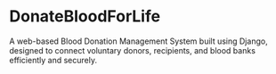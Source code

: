 # DonateBloodForLife
A web-based Blood Donation Management System built using Django, designed to connect voluntary donors, recipients, and blood banks efficiently and securely.
